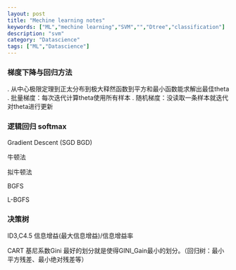 ```yaml
---
layout: post
title: "Mechine learning notes"
keywords: ["ML","mechine learning","SVM","","Dtree","classification"]
description: "svm"
category: "Datascience"
tags: ["ML","Datascience"]
---
```


### 梯度下降与回归方法

>
. 从中心极限定理到正太分布到极大释然函数到平方和最小函数能求解出最佳theta
. 批量梯度：每次迭代计算theta使用所有样本
. 随机梯度：没读取一条样本就迭代对theta进行更新



### 逻辑回归 softmax

>
Gradient Descent (SGD BGD)

牛顿法

拟牛顿法

BGFS

L-BGFS


### 决策树

>
ID3,C4.5  信息增益(最大信息增益)/信息增益率 

CART  基尼系数Gini 最好的划分就是使得GINI_Gain最小的划分。（回归树：最小平方残差、最小绝对残差等）
